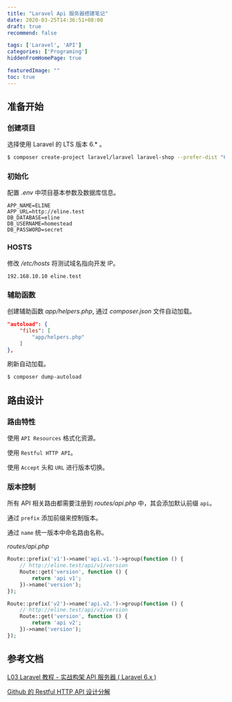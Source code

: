 ```yaml
---
title: "Laravel Api 服务器搭建笔记"
date: 2020-03-25T14:36:51+08:00
draft: true
recommend: false

tags: ['Laravel', 'API']
categories: ['Programing']
hiddenFromHomePage: true

featuredImage: ""
toc: true
---
```


<!--more-->

## 准备开始

### 创建项目

选择使用 Laravel 的 LTS 版本 6.* 。

```bash
$ composer create-project laravel/laravel laravel-shop --prefer-dist "6.*"
```

### 初始化

配置 *.env* 中项目基本参数及数据库信息。

```.env
APP_NAME=ELINE
APP_URL=http://eline.test
DB_DATABASE=eline
DB_USERNAME=homestead
DB_PASSWORD=secret
```

### HOSTS

修改 */etc/hosts* 将测试域名指向开发 IP。

```hosts
192.168.10.10 eline.test
```

### 辅助函数

创建辅助函数 *app/helpers.php*, 通过 *composer.json* 文件自动加载。

```json
"autoload": {
    "files": [
        "app/helpers.php"
    ]
},
```

刷新自动加载。

```bash
$ composer dump-autoload
```

## 路由设计

### 路由特性

使用 `API Resources` 格式化资源。

使用 `Restful HTTP API`。

使用 `Accept` 头和 `URL` 进行版本切换。

### 版本控制

所有 API 相关路由都需要注册到 *routes/api.php* 中，其会添加默认前缀 `api`。

通过 `prefix` 添加前缀来控制版本。

通过 `name` 统一版本中命名路由名称。

*routes/api.php*

```php
Route::prefix('v1')->name('api.v1.')->group(function () {
    // http://eline.test/api/v1/version
    Route::get('version', function () {
        return 'api v1';
    })->name('version');
});

Route::prefix('v2')->name('api.v2.')->group(function () {
    // http://eline.test/api/v2/version
    Route::get('version', function () {
        return 'api v2';
    })->name('version');
});
```

## 参考文档

[L03 Laravel 教程 - 实战构架 API 服务器 ( Laravel 6.x )](https://learnku.com/courses/laravel-advance-training/6.x)

[Github 的 Restful HTTP API 设计分解](https://learnku.com/courses/laravel-advance-training/6.x/follow-github-to-learn-restful-http-api-design/5697)

